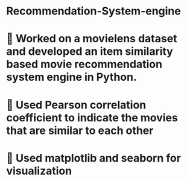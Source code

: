 # Recommendation-System-engine
#  Worked on a movielens dataset and developed an item similarity based movie recommendation system engine in Python.
#  Used Pearson correlation coefficient to indicate the movies that are similar to each other
#  Used matplotlib and seaborn for visualization
